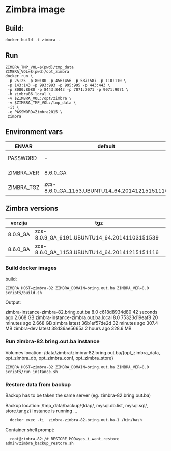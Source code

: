 # Zimbra image

## Build:

    docker build -t zimbra .

##  Run

    ZIMBRA_TMP_VOL=$(pwd)/tmp_data
    ZIMBRA_VOL=$(pwd)/opt_zimbra
    docker run \
     -p 25:25 -p 80:80 -p 456:456 -p 587:587 -p 110:110 \
     -p 143:143 -p 993:993 -p 995:995 -p 443:443 \
     -p 8080:8080 -p 8443:8443 -p 7071:7071 -p 9071:9071 \
     -h zimbra86.local \
     -v $ZIMBRA_VOL:/opt/zimbra \
     -v $ZIMBRA_TMP_VOL:/tmp_data \
     -it \
     -e PASSWORD=Zimbra2015 \
     zimbra

##  Environment vars

| ENVAR | default | description |
| ----- | ------- | ------------ |
| PASSWORD | - | admin password |
| ZIMBRA_VER | 8.6.0_GA | zimbra version |
| ZIMBRA_TGZ | zcs-8.6.0_GA_1153.UBUNTU14_64.20141215151116 |

## Zimbra versions

| verzija| tgz |
| ------ | ----|
| 8.0.9_GA | zcs-8.0.9_GA_6191.UBUNTU14_64.20141103151539 |
| 8.6.0_GA | zcs-8.6.0_GA_1153.UBUNTU14_64.20141215151116 |


### Build docker images

build:

    ZIMBRA_HOST=zimbra-82 ZIMBRA_DOMAIN=bring.out.ba ZIMBRA_VER=8.0 scripts/build.sh

Output:

   zimbra-instance-zimbra-82.bring.out.ba   8.0                                        c618d8934d80        42 seconds ago      2.668 GB
   zimbra-instance-zimbra.out.ba.local      8.0                                        75323d19eaf8        20 minutes ago      2.668 GB
   zimbra                                   latest                                     36b1ef57de2d        32 minutes ago      307.4 MB
   zimbra-dev                               latest                                     38d36ae5665a        2 hours ago         328.6 MB


### Run zimbra-82.bring.out.ba instance 


Volumes location: /data/zimbra/zimbra-82.bring.out.ba/{opt_zimbra_data, opt_zimbra_db, opt_zimbra_conf, opt_zimbra_store}
    

    ZIMBRA_HOST=zimbra-82 ZIMBRA_DOMAIN=bring.out.ba ZIMBRA_VER=8.0 scripts/run_instance.sh


### Restore data from backup


Backup has to be taken the same server (eg. zimbra-82.bring.out.ba)

Backup location: /tmp_data/backup/{ldap/, mysql.db.list, mysql.sql/, store.tar.gz}
Instance is running ...


      docker exec -ti  zimbra-zimbra-82.bring.out.ba-1 /bin/bash

Container shell prompt:

      root@zimbra-82:/# RESTORE_MOD=yes_i_want_restore admin/zimbra_backup_restore.sh



